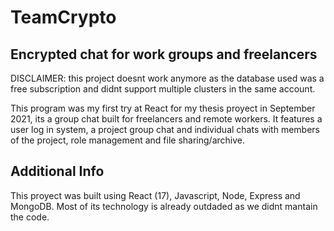 # TeamCrypto


## Encrypted chat for work groups and freelancers
DISCLAIMER: this project doesnt work anymore as the database used was a free subscription and didnt support multiple clusters in the same account.

This program was my first try at React for my thesis proyect in September 2021, its a group chat built for freelancers and remote workers. It features a user log in 
system, a project group chat and individual chats with members of the project, role management and file sharing/archive. 

## Additional Info
This proyect was built using React (17), Javascript, Node, Express and MongoDB. Most of its technology is already outdaded as we didnt mantain the code.
